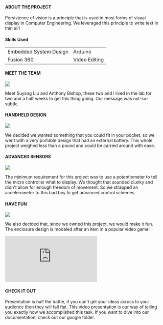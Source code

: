 
#### ABOUT THE PROJECT

Persistence of vision is a principle that is used in most forms of visual display in Computer Engineering. We leveraged this principle to write text in thin air!

#### Skills Used

|   |  |
|---|---|
|Embedded System Design| Arduino|
| Fusion 360 | Video Editing |

#### MEET THE TEAM

![](/img/hardware_projects/pov_wand/pov0.jpg)

Meet Suyang Liu and Anthony Bishop, these two and I lived in the lab for two and a half weeks to get this thing going. Our message was not-so-subtle.

#### HANDHELD DESIGN

![](/img/hardware_projects/pov_wand/pov1.jpg)

We decided we wanted something that you could fit in your pocket, so we went with a very portable design that had an external battery. This whole project weighed less than a pound and could be carried around with ease.

#### ADVANCED SENSORS

![](/img/hardware_projects/pov_wand/pov3.jpg)

The minimum requirement for this project was to use a potentiometer to tell the micro controller what to display. We thought that sounded clunky and didn't allow for enough freedom of movement. So we strapped an accelerometer to this bad boy to get advanced control schemes.

#### HAVE FUN

![](/img/hardware_projects/pov_wand/pov2.jpg)

We also decided that, since we owned this project, we would make it fun. The enclosure design is modeled after an item in a popular video game!

<div class="ratio ratio-16x9">
    <iframe src="https://www.youtube.com/embed/L04JRDHTUmA" frameborder="0" allow="accelerometer; encrypted-media; gyroscope; picture-in-picture" allowfullscreen></iframe>
</div>

#### CHECK IT OUT

Presentation is half the battle, if you can't get your ideas across to your audience then they will fall flat. This video presentation is our way of telling you exactly how we accomplished this task. If you want to dive into our documentation, check out our google folder.
